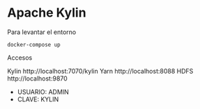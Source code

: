 # Apache Kylin

Para levantar el entorno

```docker-compose up```

Accesos

Kylin	http://localhost:7070/kylin⁠
Yarn	http://localhost:8088⁠
HDFS	http://localhost:9870⁠

- USUARIO: ADMIN
- CLAVE: KYLIN